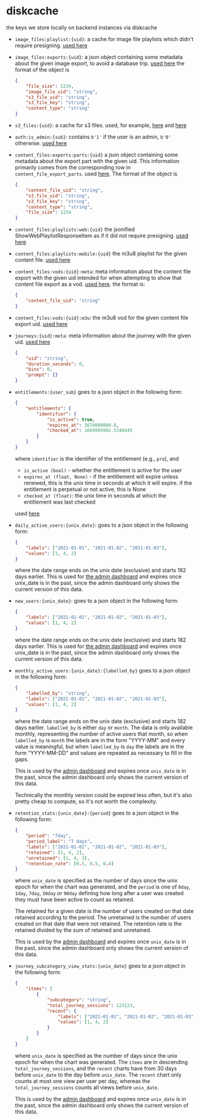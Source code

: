 # diskcache

the keys we store locally on backend instances via diskcache

-   `image_files:playlist:{uid}`: a cache for image file playlists which didn't require
    presigning. [used here](../../image_files/routes/playlist.py)
-   `image_files:exports:{uid}`: a json object containing some metadata about the given
    image export, to avoid a database trip. [used here](<[here](../../image_files/routes/image.py)>)
    the format of the object is
    ```json
    {
        "file_size": 1234,
        "image_file_uid": "string",
        "s3_file_uid": "string",
        "s3_file_key": "string",
        "content_type": "string"
    }
    ```
-   `s3_files:{uid}`: a cache for s3 files. used, for example,
    [here](../../image_files/routes/image.py) and [here](../../content_files/helper.py)
-   `auth:is_admin:{sub}`: contains `b'1'` if the user is an admin, `b'0'` otherwise.
    [used here](../../auth.py)
-   `content_files:exports:parts:{uid}` a json object containing some metadata about the
    export part with the given uid. This information primarily comes from the corresponding
    row in `content_file_export_parts`. used [here](../../content_files/helper.py). The
    format of the object is
    ```json
    {
        "content_file_uid": "string",
        "s3_file_uid": "string",
        "s3_file_key": "string",
        "content_type": "string",
        "file_size": 1234
    }
    ```
-   `content_files:playlists:web:{uid}` the jsonified ShowWebPlaylistResponseItem as if it
    did not require presigning. [used here](../../content_files/exports/routes/show_web_playlist.py)
-   `content_files:playlists:mobile:{uid}` the m3u8 playlist for the given content file.
    [used here](../../content_files/routes/show_mobile_playlist.py)
-   `content_files:vods:{uid}:meta`: meta information about the content file export with the
    given uid intended for when attempting to show that content file export as a vod.
    [used here](../../content_files/exports/routes/show_m3u_vod.py). the format is:
    ```json
    {
        "content_file_uid": "string"
    }
    ```
-   `content_files:vods:{uid}:m3u`: the m3u8 vod for the given content file export uid.
    [used here](../../content_files/exports/routes/show_m3u_vod.py)
-   `journeys:{uid}:meta`: meta information about the journey with the given uid.
    [used here](../../../journeys/helper.py)

    ```json
    {
        "uid": "string",
        "duration_seconds": 0,
        "bins": 0,
        "prompt": {}
    }
    ```

-   `entitlements:{user_sub}` goes to a json object in the following form:

    ```json
    {
        "entitlements": {
            "identifier": {
                "is_active": true,
                "expires_at": 1670000000.0,
                "checked_at": 1669995902.5340445
            }
        }
    }
    ```

    where `identifier` is the identifier of the entitlement (e.g., `pro`), and

    -   `is_active (bool)` - whether the entitlement is active for the user
    -   `expires_at (float, None)` - if the entitlement will expire unless renewed,
        this is the unix time in seconds at which it will expire. if the entitlement is
        perpetual or not active, this is None
    -   `checked_at (float)`: the unix time in seconds at which the entitlement was
        last checked

    used [here](../../users/lib/entitlements.py)

-   `daily_active_users:{unix_date}`: goes to a json object in the following form:

    ```json
    {
        "labels": ["2021-01-01", "2021-01-02", "2021-01-03"],
        "values": [1, 4, 2]
    }
    ```

    where the date range ends on the unix date (exclusive) and starts 182 days earlier.
    This is used for [the admin dashboard](../../admin/routes/read_daily_active_users.py)
    and expires once unix_date is in the past, since the admin dashboard only shows the
    current version of this data.

-   `new_users:{unix_date}`: goes to a json object in the following form:

    ```json
    {
        "labels": ["2021-01-01", "2021-01-02", "2021-01-03"],
        "values": [1, 4, 2]
    }
    ```

    where the date range ends on the unix date (exclusive) and starts 182 days earlier.
    This is used for [the admin dashboard](../../admin/routes/read_new_users.py)
    and expires once unix_date is in the past, since the admin dashboard only shows the
    current version of this data.

-   `monthly_active_users:{unix_date}:{labelled_by}` goes to a json object in the following
    form:

    ```json
    {
        "labelled_by": "string",
        "labels": ["2021-01-01", "2021-01-02", "2021-01-03"],
        "values": [1, 4, 2]
    }
    ```

    where the date range ends on the unix date (exclusive) and starts 182 days earlier.
    `labelled_by` is either `day` or `month`. The data is only available monthly,
    representing the number of active users that month, so when `labelled_by` is
    `month` the labels are in the form "YYYY-MM" and every value is meaningful,
    but when `labelled_by` is `day` the labels are in the form "YYYY-MM-DD" and
    values are repeated as necessary to fill in the gaps.

    This is used by the [admin dashboard](../../admin/routes/read_monthly_active_users.py)
    and expires once `unix_date` is in the past, since the admin dashboard only shows the
    current version of this data.

    Technically the monthly version could be expired less often, but it's also pretty
    cheap to compute, so it's not worth the complexity.

-   `retention_stats:{unix_date}:{period}` goes to a json object in the following form:

    ```json
    {
        "period": "7day",
        "period_label": "7 days",
        "labels": ["2021-01-01", "2021-01-02", "2021-01-03"],
        "retained": [1, 4, 2],
        "unretained": [1, 4, 3],
        "retention_rate": [0.5, 0.5, 0.4]
    }
    ```

    where `unix_date` is specified as the number of days since the unix epoch for when the
    chart was generated, and the `period` is one of `0day`, `1day`, `7day`, `30day` or `90day`
    defining how long after a user was created they must have been active to count as retained.

    The retained for a given date is the number of users created on that date retained according
    to the period. The unretained is the number of users created on that date that were not
    retained. The retention rate is the retained divided by the sum of retained and unretained.

    This is used by the [admin dashboard](../../admin/routes/read_retention_stats.py) and expires
    once `unix_date` is in the past, since the admin dashboard only shows the current version of
    this data.

-   `journey_subcategory_view_stats:{unix_date}` goes to a json object in the following form:

    ```json
    {
        "items": [
            {
                "subcategory": "string",
                "total_journey_sessions": 123123,
                "recent": {
                    "labels": ["2021-01-01", "2021-01-02", "2021-01-03"],
                    "values": [1, 4, 2]
                }
            }
        ]
    }
    ```

    where `unix_date` is specified as the number of days since the unix epoch for when the
    chart was generated. The `items` are in descending `total_journey_sessions`, and the `recent`
    charts have from 30 days before `unix_date` to the day before `unix_date`. The `recent`
    chart only counts at most one view per user per day, whereas the `total_journey_sessions`
    counts all views before `unix_date`.

    This is used by the [admin dashboard](../../admin/routes/read_journey_subcategory_view_stats.py)
    and expires once `unix_date` is in the past, since the admin dashboard only shows the
    current version of this data.
